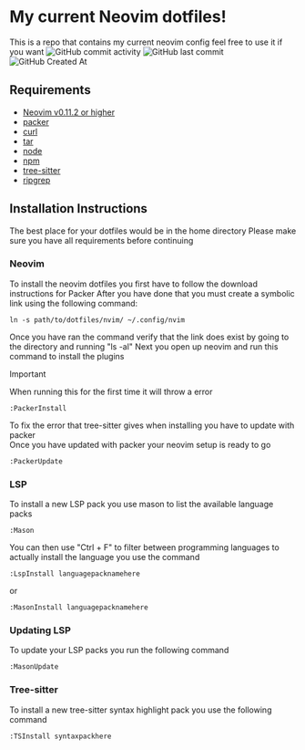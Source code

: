 # My current Neovim dotfiles!
This is a repo that contains my current neovim config feel free to use it if you want
![GitHub commit activity](https://img.shields.io/github/commit-activity/w/marc2h9/neovim-dotfiles) ![GitHub last commit](https://img.shields.io/github/last-commit/marc2h9/neovim-dotfiles) ![GitHub Created At](https://img.shields.io/github/created-at/marc2h9/neovim-dotfiles)

## Requirements
* [Neovim v0.11.2 or higher](https://github.com/neovim/neovim)
* [packer](https://github.com/wbthomason/packer.nvim)
* [curl](https://github.com/curl/curl)
* [tar](https://www.gnu.org/software/tar/)
* [node](https://github.com/nodejs/node)
* [npm](https://github.com/npm/cli)
* [tree-sitter](https://github.com/tree-sitter/tree-sitter)
* [ripgrep](https://github.com/BurntSushi/ripgrep)


## Installation Instructions
The best place for your dotfiles would be in the home directory
Please make sure you have all requirements before continuing

### Neovim
To install the neovim dotfiles you first have to follow the download instructions for Packer
After you have done that you must create a symbolic link using the following command:
```
ln -s path/to/dotfiles/nvim/ ~/.config/nvim
```
Once you have ran the command verify that the link does exist by going to the directory and running "ls -al"
Next you open up neovim and run this command to install the plugins
> [!important] 
> When running this for the first time it will throw a error
```
:PackerInstall
```

To fix the error that tree-sitter gives when installing you have to update with packer\
Once you have updated with packer your neovim setup is ready to go
```
:PackerUpdate
```
### LSP
To install a new LSP pack you use mason to list the available language packs
```
:Mason
```
You can then use "Ctrl + F" to filter between programming languages
to actually install the language you use the command
```
:LspInstall languagepacknamehere
```
or
```
:MasonInstall languagepacknamehere
```
### Updating LSP
To update your LSP packs you run the following command
```
:MasonUpdate
```

### Tree-sitter
To install a new tree-sitter syntax highlight pack you use the following command
```
:TSInstall syntaxpackhere
```

